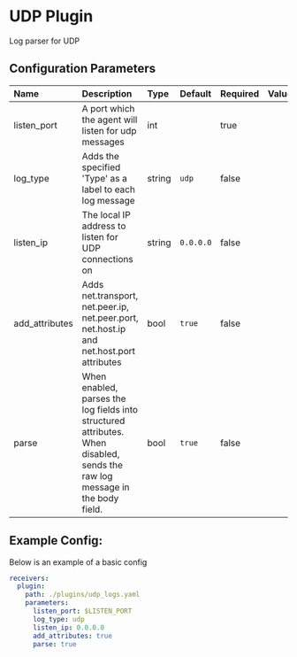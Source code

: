 # UDP Plugin

Log parser for UDP

## Configuration Parameters

| Name | Description | Type | Default | Required | Values |
|:-- |:-- |:-- |:-- |:-- |:-- |
| listen_port | A port which the agent will listen for udp messages | int |  | true |  |
| log_type | Adds the specified 'Type' as a label to each log message | string | `udp` | false |  |
| listen_ip | The local IP address to listen for UDP connections on | string | `0.0.0.0` | false |  |
| add_attributes | Adds net.transport, net.peer.ip, net.peer.port, net.host.ip and net.host.port attributes | bool | `true` | false |  |
| parse | When enabled, parses the log fields into structured attributes. When disabled, sends the raw log message in the body field. | bool | `true` | false |  |

## Example Config:

Below is an example of a basic config

```yaml
receivers:
  plugin:
    path: ./plugins/udp_logs.yaml
    parameters:
      listen_port: $LISTEN_PORT
      log_type: udp
      listen_ip: 0.0.0.0
      add_attributes: true
      parse: true
```
